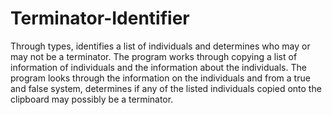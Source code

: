 # Terminator-Identifier
Through types, identifies a list of individuals and determines who may or may not be a terminator. 
The program works through copying a list of information of individuals and the information about 
the individuals. The program looks through the information on the individuals and from a true and 
false system, determines if any of the listed individuals copied onto the clipboard may possibly 
be a terminator. 
